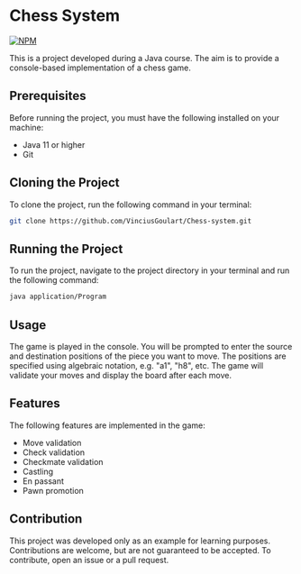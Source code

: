 # Chess System
[![NPM](https://img.shields.io/npm/l/react)](https://github.com/VinciusGoulart/Chess-system/blob/main/LICENCE) 

This is a project developed during a Java course. The aim is to provide a console-based implementation of a chess game.

## Prerequisites
Before running the project, you must have the following installed on your machine:

- Java 11 or higher
- Git

## Cloning the Project
To clone the project, run the following command in your terminal:

```bash
git clone https://github.com/VinciusGoulart/Chess-system.git
```
## Running the Project
To run the project, navigate to the project directory in your terminal and run the following command:

```bash
java application/Program
```

## Usage
The game is played in the console. You will be prompted to enter the source and destination positions of the piece you want to move. The positions are specified using algebraic notation, e.g. "a1", "h8", etc. The game will validate your moves and display the board after each move.

## Features
The following features are implemented in the game:

- Move validation
- Check validation
- Checkmate validation
- Castling
- En passant
- Pawn promotion

## Contribution
This project was developed only as an example for learning purposes. Contributions are welcome, but are not guaranteed to be accepted. To contribute, open an issue or a pull request.
